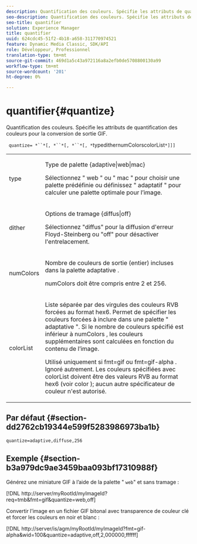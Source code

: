 ```yaml
---
description: Quantification des couleurs. Spécifie les attributs de quantification des couleurs pour la conversion de sortie GIF.
seo-description: Quantification des couleurs. Spécifie les attributs de quantification des couleurs pour la conversion de sortie GIF.
seo-title: quantifier
solution: Experience Manager
title: quantifier
uuid: 624cdc45-51f2-4b18-a658-311770974521
feature: Dynamic Media Classic, SDK/API
role: Développeur, Professionnel
translation-type: tm+mt
source-git-commit: 469d1a5c43a972116a8a2efb0de5708800130a99
workflow-type: tm+mt
source-wordcount: '201'
ht-degree: 0%

---
```



# quantifier{#quantize}

Quantification des couleurs. Spécifie les attributs de quantification des couleurs pour la conversion de sortie GIF.

` quantize= *``*[, *``*[, *``*[, *`typedithernumColorscolorList`*]]]`

<table id="simpletable_6BF155FCB8224E7EBFC8D8375AD26A71"> 
 <tr class="strow"> 
  <td class="stentry"> <p> <span class="codeph"> <span class="varname"> type  </span> </span> </p> </td> 
  <td class="stentry"> <p> <span class="codeph"> Type de  </span> palette {adaptive|web|mac} </p> <p>Sélectionnez " <span class="codeph"> web </span>" ou " <span class="codeph"> mac </span>" pour choisir une palette prédéfinie ou définissez " <span class="codeph"> adaptatif </span>" pour calculer une palette optimale pour l’image. </p> </td> 
 </tr> 
 <tr class="strow"> 
  <td class="stentry"> <p> <span class="codeph"> <span class="varname"> dither  </span> </span> </p> </td> 
  <td class="stentry"> <p> <span class="codeph"> Options de  </span> tramage {diffus|off} </p> <p>Sélectionnez "diffus" pour la diffusion d'erreur Floyd-Steinberg ou "off" pour désactiver l'entrelacement. </p> </td> 
 </tr> 
 <tr class="strow"> 
  <td class="stentry"> <p> <span class="codeph"> <span class="varname"> numColors  </span> </span> </p> </td> 
  <td class="stentry"> <p>Nombre de couleurs de sortie (entier) incluses dans la palette adaptative <span class="codeph"> </span>. </p> <p> <span class="codeph"> <span class="varname"> numColors  </span> </span> doit être compris entre 2 et 256. </p> </td> 
 </tr> 
 <tr class="strow"> 
  <td class="stentry"> <p> <span class="codeph"> <span class="varname"> colorList  </span> </span> </p> </td> 
  <td class="stentry"> <p>Liste séparée par des virgules des couleurs RVB forcées au format hex6. Permet de spécifier les couleurs forcées à inclure dans une palette " <span class="codeph"> adaptative </span>". Si le nombre de couleurs spécifié est inférieur à <span class="codeph"> numColors </span>, les couleurs supplémentaires sont calculées en fonction du contenu de l’image. </p> <p>Utilisé uniquement si <span class="codeph"> fmt=gif </span> ou <span class="codeph"> fmt=gif-alpha </span>. Ignoré autrement. Les couleurs spécifiées avec <span class="codeph"> <span class="varname"> colorList </span> </span> doivent être des valeurs RVB au format hex6 (voir <span class="codeph"> color </span>); aucun autre spécificateur de couleur n'est autorisé. </p> </td> 
 </tr> 
</table>

## Par défaut {#section-dd2762cb19344e599f5283986973ba1b}

`quantize=adaptive,diffuse,256`

## Exemple {#section-b3a979dc9ae3459baa093bf17310988f}

Générez une miniature GIF à l’aide de la palette &quot; `web`&quot; et sans tramage :

[!DNL http://server/myRootId/myImageId?req=tmb&fmt=gif&quantize=web,off]

Convertir l’image en un fichier GIF bitonal avec transparence de couleur clé et forcer les couleurs en noir et blanc :

[!DNL http://server/is/agm/myRootId/myImageId?fmt=gif-alpha&wid=100&quantize=adaptive,off,2,000000,ffffff]
